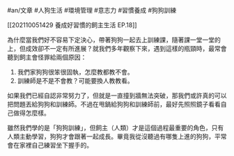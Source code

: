 #an/文章 #人狗生活 #環境管理 #意志力 #習慣養成 #狗狗訓練 

[[202110051429 養成好習慣的飼主生活 EP.18]]

為什麼當我們好不容易下定決心，帶著狗狗一起去上訓練課，隨著課一堂一堂的上，但成效卻不一定有所進展？就我們多年觀察下來，遇到這樣的瓶頸時，最常會聽到飼主會怪罪給兩個原因：

1. 我們家狗狗很笨很固執，怎麼教都教不會。
2. 訓練師是不是不會教？可能要換人教教看。

如果我們已經自認非常努力了，但就是一直撞到牆無法突破，那我們或許真的可以把問題丟給狗狗和訓練師。不過在甩鍋給狗狗和訓練師前，最好先照照鏡子看看自己做得怎麼樣。

雖然我們學的是「狗狗訓練」，但飼主（人類）才是這個過程最重要的角色，只有人類主動學習，狗狗才會跟著一起成長。畢竟我從沒聽過有哪隻上進的狗狗，平常會在家裡自己練習坐下握手的。